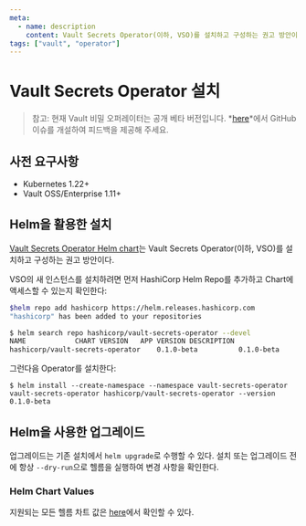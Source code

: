 ```yaml
---
meta:
  - name: description
    content: Vault Secrets Operator(이하, VSO)를 설치하고 구성하는 권고 방안이다.
tags: ["vault", "operator"]
---
```


# Vault Secrets Operator 설치

> 참고:
> 현재 Vault 비밀 오퍼레이터는 공개 베타 버전입니다. *[here](https://github.com/hashicorp/vault-secrets-operator/issues)*에서 GitHub 이슈를 개설하여 피드백을 제공해 주세요.


## 사전 요구사항

- Kubernetes 1.22+
- Vault OSS/Enterprise 1.11+

## Helm을 활용한 설치

[Vault Secrets Operator Helm chart](https://developer.hashicorp.com/vault/docs/platform/k8s/vso/helm)는 Vault Secrets Operator(이하, VSO)를 설치하고 구성하는 권고 방안이다.

VSO의 새 인스턴스를 설치하려면 먼저 HashiCorp Helm Repo를 추가하고 Chart에 액세스할 수 있는지 확인한다:

```bash
$helm repo add hashicorp https://helm.releases.hashicorp.com
"hashicorp" has been added to your repositories

$ helm search repo hashicorp/vault-secrets-operator --devel
NAME            CHART VERSION   APP VERSION DESCRIPTION
hashicorp/vault-secrets-operator    0.1.0-beta          0.1.0-beta      Official HashiCorp Vault Secrets Operator Chart
```

그런다음 Operator를 설치한다:

```shell-session
$ helm install --create-namespace --namespace vault-secrets-operator vault-secrets-operator hashicorp/vault-secrets-operator --version 0.1.0-beta
```

## Helm을 사용한 업그레이드

업그레이드는 기존 설치에서 `helm upgrade`로 수행할 수 있다. 설치 또는 업그레이드 전에 항상 `--dry-run`으로 헬름을 실행하여 변경 사항을 확인한다.

### Helm Chart Values

지원되는 모든 헬름 차트 값은 [here](https://developer.hashicorp.com/vault/docs/platform/k8s/vso/helm)에서 확인할 수 있다.